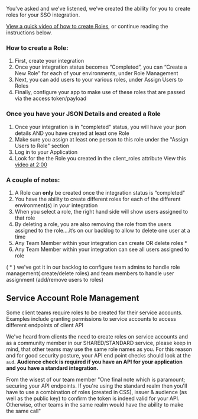 
You've asked and we've listened, we've created the ability for you to create roles for your SSO integration.

[View a quick video of how to create Roles](https://user-images.githubusercontent.com/56739669/167518486-89f03e3c-f7e4-4788-89d8-25729e107406.mp4), or continue reading the instructions below.

### How to create a Role:
1. First, create your integration
1. Once your integration status becomes “Completed”, you can “Create a New Role” for each of your environments, under Role Management
1. Next, you can add users to your various roles, under Assign Users to Roles
1. Finally, configure your app to make use of these roles that are passed via the access token/payload

### Once you have your **JSON** Details and created a **Role**
1. Once your integration is in "completed" status, you will have your json details AND you have created at least one Role
1. Make sure you assign at least one person to this role under the "Assign Users to Role" section
1. Log in to your Application
1. Look for the the Role you created in the client_roles attribute  View this [video at 2:00](https://user-images.githubusercontent.com/56739669/167518486-89f03e3c-f7e4-4788-89d8-25729e107406.mp4)


### A couple of notes:
1. A Role can **only** be created once the integration status is “completed"
1. You have the ability to create different roles for each of the different environment(s) in your integration
1. When you select a role, the right hand side will show users assigned to that role
1. By deleting a role, you are also removing the role from the users assigned to the role....it’s on our backlog to allow to delete one user at a time
1. Any Team Member within your integration can create OR delete roles * 
1. Any Team Member within your integration can see all users assigned to role

( * ) we've got it in our backlog to configure team admins to handle role management( create/delete roles) and team members to handle user assignment (add/remove users to roles)


## Service Account Role Management

Some client teams require roles to be created for their service accounts. Examples include granting  permissions to service accounts to access different endpoints of client API

We've heard from clients the need to create roles on service accounts and as a community member in our SHARED/STANDARD service, please keep in mind, that other teams may use the same role names as you. For this reason and for good security posture, your API end point checks should look at the `aud`. **Audience check is required if you have an API for your application and you have a standard integration.**


From the wisest of our team member "One final note which is paramount; securing your API endpoints. If you're using the standard realm then you'll have to use a combination of roles (created in CSS), issuer & audience (as well as the public key) to confirm the token is indeed valid for your API. Otherwise, other teams in the same realm would have the ability to make the same call" 
